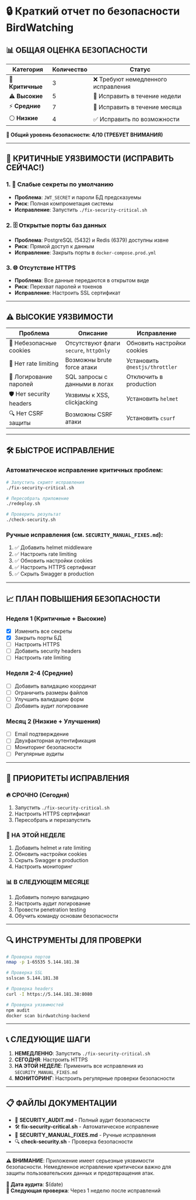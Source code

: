 # 🔒 Краткий отчет по безопасности BirdWatching

## 📊 ОБЩАЯ ОЦЕНКА БЕЗОПАСНОСТИ

| Категория | Количество | Статус |
|-----------|------------|---------|
| 🚨 **Критичные** | 3 | ❌ Требуют немедленного исправления |
| ⚠️ **Высокие** | 5 | 🔶 Исправить в течение недели |
| ⚡ **Средние** | 7 | 🔷 Исправить в течение месяца |
| ⚪ **Низкие** | 4 | ✅ Исправить по возможности |

**🎯 Общий уровень безопасности: 4/10 (ТРЕБУЕТ ВНИМАНИЯ)**

---

## 🚨 КРИТИЧНЫЕ УЯЗВИМОСТИ (ИСПРАВИТЬ СЕЙЧАС!)

### 1. 🔑 Слабые секреты по умолчанию
- **Проблема**: `JWT_SECRET` и пароли БД предсказуемы
- **Риск**: Полная компрометация системы
- **Исправление**: Запустить `./fix-security-critical.sh`

### 2. 🗄️ Открытые порты баз данных  
- **Проблема**: PostgreSQL (5432) и Redis (6379) доступны извне
- **Риск**: Прямой доступ к данным
- **Исправление**: Закрыть порты в `docker-compose.prod.yml`

### 3. 🌐 Отсутствие HTTPS
- **Проблема**: Все данные передаются в открытом виде
- **Риск**: Перехват паролей и токенов
- **Исправление**: Настроить SSL сертификат

---

## ⚠️ ВЫСОКИЕ УЯЗВИМОСТИ

| Проблема | Описание | Исправление |
|----------|----------|-------------|
| 🍪 Небезопасные cookies | Отсутствуют флаги `secure`, `httpOnly` | Обновить настройки cookies |
| 🔐 Нет rate limiting | Возможны brute force атаки | Установить `@nestjs/throttler` |
| 📝 Логирование паролей | SQL запросы с данными в логах | Отключить в production |
| 🛡️ Нет security headers | Уязвимы к XSS, clickjacking | Установить `helmet` |
| 🔍 Нет CSRF защиты | Возможны CSRF атаки | Установить `csurf` |

---

## 🛠️ БЫСТРОЕ ИСПРАВЛЕНИЕ

### Автоматическое исправление критичных проблем:
```bash
# Запустить скрипт исправления
./fix-security-critical.sh

# Пересобрать приложение  
./redeploy.sh

# Проверить результат
./check-security.sh
```

### Ручные исправления (см. `SECURITY_MANUAL_FIXES.md`):
1. ✅ Добавить helmet middleware
2. ✅ Настроить rate limiting  
3. ✅ Обновить настройки cookies
4. ✅ Настроить HTTPS сертификат
5. ✅ Скрыть Swagger в production

---

## 📈 ПЛАН ПОВЫШЕНИЯ БЕЗОПАСНОСТИ

### Неделя 1 (Критичные + Высокие)
- [x] Изменить все секреты
- [x] Закрыть порты БД
- [ ] Настроить HTTPS
- [ ] Добавить security headers
- [ ] Настроить rate limiting

### Неделя 2-4 (Средние)
- [ ] Добавить валидацию координат
- [ ] Ограничить размеры файлов
- [ ] Улучшить валидацию форм
- [ ] Добавить аудит логирование

### Месяц 2 (Низкие + Улучшения)
- [ ] Email подтверждение
- [ ] Двухфакторная аутентификация
- [ ] Мониторинг безопасности
- [ ] Регулярные аудиты

---

## 🎯 ПРИОРИТЕТЫ ИСПРАВЛЕНИЯ

### 🔥 СРОЧНО (Сегодня)
1. Запустить `./fix-security-critical.sh`
2. Настроить HTTPS сертификат
3. Пересобрать и перезапустить

### 📅 НА ЭТОЙ НЕДЕЛЕ
1. Добавить helmet и rate limiting
2. Обновить настройки cookies
3. Скрыть Swagger в production
4. Настроить мониторинг

### 📊 В СЛЕДУЮЩЕМ МЕСЯЦЕ
1. Добавить полную валидацию
2. Настроить аудит логирование
3. Провести penetration testing
4. Обучить команду основам безопасности

---

## 🔍 ИНСТРУМЕНТЫ ДЛЯ ПРОВЕРКИ

```bash
# Проверка портов
nmap -p 1-65535 5.144.181.38

# Проверка SSL
sslscan 5.144.181.38

# Проверка headers
curl -I https://5.144.181.38:8080

# Проверка уязвимостей
npm audit
docker scan birdwatching-backend
```

---

## 📞 СЛЕДУЮЩИЕ ШАГИ

1. **НЕМЕДЛЕННО**: Запустить `./fix-security-critical.sh`
2. **СЕГОДНЯ**: Настроить HTTPS
3. **НА ЭТОЙ НЕДЕЛЕ**: Применить все исправления из `SECURITY_MANUAL_FIXES.md`
4. **МОНИТОРИНГ**: Настроить регулярные проверки безопасности

---

## 📋 ФАЙЛЫ ДОКУМЕНТАЦИИ

- 📄 **SECURITY_AUDIT.md** - Полный аудит безопасности
- 🛠️ **fix-security-critical.sh** - Автоматическое исправление
- 📝 **SECURITY_MANUAL_FIXES.md** - Ручные исправления  
- 🔍 **check-security.sh** - Проверка безопасности

---

**⚠️ ВНИМАНИЕ**: Приложение имеет серьезные уязвимости безопасности. Немедленное исправление критически важно для защиты пользовательских данных и предотвращения атак.

**📅 Дата аудита**: $(date)  
**🔄 Следующая проверка**: Через 1 неделю после исправлений



